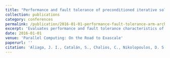 ```yaml
---
title: "Performance and fault tolerance of preconditioned iterative solvers on low-power arm architectures"
collection: publications
category: conferences
permalink: /publication/2016-01-01-performance-fault-tolerance-arm-architectures
excerpt: 'Evaluates performance and fault tolerance characteristics of preconditioned iterative solvers on low-power ARM architectures for exascale computing.'
date: 2016-01-01
venue: 'Parallel Computing: On the Road to Exascale'
paperurl: ''
citation: 'Aliaga, J. I., Catalán, S., Chalios, C., Nikolopoulos, D. S., & Quintana-Ortí, E. S. (2016). &quot;Performance and fault tolerance of preconditioned iterative solvers on low-power arm architectures.&quot; In <i>Parallel Computing: On the Road to Exascale</i> (pp. 711-720). IOS Press.'
---
```

